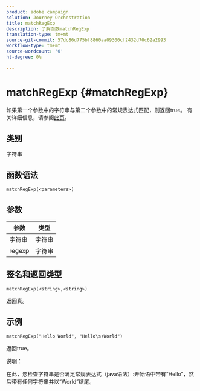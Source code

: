 ```yaml
---
product: adobe campaign
solution: Journey Orchestration
title: matchRegExp
description: 了解函数matchRegExp
translation-type: tm+mt
source-git-commit: 57dc86d775bf8860aa09300cf2432d70c62a2993
workflow-type: tm+mt
source-wordcount: '0'
ht-degree: 0%

---
```



# matchRegExp {#matchRegExp}

如果第一个参数中的字符串与第二个参数中的常规表达式匹配，则返回true。 有关详细信息，请参阅[此页](https://docs.oracle.com/javase/7/docs/api/java/util/regex/Pattern.html)。

## 类别

字符串

## 函数语法

`matchRegExp(<parameters>)`

## 参数

| 参数 | 类型 |
|--- |--- |
| 字符串 | 字符串 |
| regexp | 字符串 |

## 签名和返回类型

`matchRegExp(<string>,<string>)`

返回真。

## 示例

`matchRegExp("Hello World", "Hello\s+World")`

返回true。

说明：

在此，您检查字符串是否满足常规表达式（java语法）:开始语中带有“Hello”，然后带有任何字符串并以“World”结尾。
